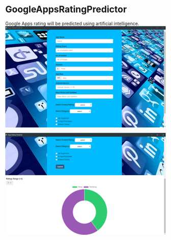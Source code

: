 # GoogleAppsRatingPredictor
 Google Apps rating will be predicted using artificial intelligence.
![App Layout](RatingsPredictorEEL/Web/Images/AppLayout.png)

![App Result](RatingsPredictorEEL/Web/Images/AppResult.png)
